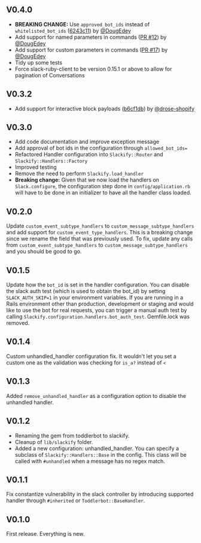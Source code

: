 ## V0.4.0

- **BREAKING CHANGE:** Use `approved_bot_ids` instead of `whitelisted_bot_ids` ([6243c11](https://github.com/jusleg/slackify/commit'6243c11c3b5e49fa31feb2ebfd9394c362509524)) by [@DougEdey](https://github.com/DougEdey)
- Add support for named parameters in commands ([PR #12](https://github.com/jusleg/slackify/pull/12)) by [@DougEdey](https://github.com/DougEdey)
- Add support for custom parameters in commands ([PR #17](https://github.com/jusleg/slackify/pull/17)) by [@DougEdey](https://github.com/DougEdey)
- Tidy up some tests
- Force slack-ruby-client to be version 0.15.1 or above to allow for pagination of Conversations

## V0.3.2

- Add support for interactive block payloads ([b6cf1db](https://github.com/jusleg/slackify/commit/b6cf1dbb47b832037ebff56054efa27c9e3251dc)) by [@drose-shopify](https://github.com/drose-shopify)

## V0.3.0

- Add code documentation and improve exception message
- Add approval of bot ids in the configuration through `allowed_bot_ids=`
- Refactored Handler configuration into `Slackify::Router` and `Slackify::Handlers::Factory`
- Improved testing
- Remove the need to perform `Slackify.load_handler`
- **Breaking change:** Given that we now load the handlers on `Slack.configure`, the configuration step done in `config/application.rb` will have to be done in an initializer to have all the handler class loaded.

## V0.2.0

Update `custom_event_subtype_handlers` to `custom_message_subtype_handlers` and add support for `custom_event_type_handlers`. This is a breaking change since we rename the field that was previously used. To fix, update any calls from `custom_event_subtype_handlers` to `custom_message_subtype_handlers` and you should be good to go.

## V0.1.5

Update how the `bot_id` is set in the handler configuration. You can disable the slack auth test (which is used to obtain the bot_id) by setting `SLACK_AUTH_SKIP=1` in your environment variables. If you are running in a Rails environment other than production, development or staging and would like to use the bot for real requests, you can trigger a manual auth test by calling `Slackify.configuration.handlers.bot_auth_test`. Gemfile.lock was removed.

## V0.1.4

Custom unhandled_handler configuration fix. It wouldn't let you set a custom one as the validation was checking for `is_a?` instead of `<`

## V0.1.3

Added `remove_unhandled_handler` as a configuration option to disable the unhandled handler.

## V0.1.2

- Renaming the gem from toddlerbot to slackify.
- Cleanup of `lib/slackify` folder.
- Added a new configuration: unhandled_handler. You can specify a subclass of `Slackify::Handlers::Base` in the config. This class will be called with `#unhandled` when a message has no regex match.

## V0.1.1

Fix constantize vulnerability in the slack controller by introducing supported handler through `#inherited` or `Toddlerbot::BaseHandler`.

## V0.1.0

First release. Everything is new.
